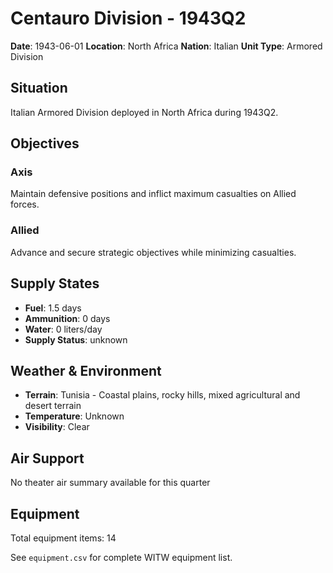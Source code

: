 # Centauro Division - 1943Q2

**Date**: 1943-06-01
**Location**: North Africa
**Nation**: Italian
**Unit Type**: Armored Division

## Situation

Italian Armored Division deployed in North Africa during 1943Q2.

## Objectives

### Axis
Maintain defensive positions and inflict maximum casualties on Allied forces.

### Allied
Advance and secure strategic objectives while minimizing casualties.

## Supply States

- **Fuel**: 1.5 days
- **Ammunition**: 0 days
- **Water**: 0 liters/day
- **Supply Status**: unknown

## Weather & Environment

- **Terrain**: Tunisia - Coastal plains, rocky hills, mixed agricultural and desert terrain
- **Temperature**: Unknown
- **Visibility**: Clear

## Air Support

No theater air summary available for this quarter

## Equipment

Total equipment items: 14

See `equipment.csv` for complete WITW equipment list.
